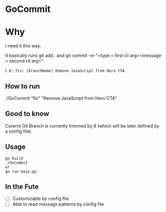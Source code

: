 # GoCommit

# Why

I need it this way.

It basically runs git add . and git commit -m "<type = first cli arg><Curernt Git Branch><message = second cli arg>"

I. e.: `fix: [branchName] Remove JavaScript from Hero CTA`

## How to run
./GoCommit "fix" "Remove JavaScript from Hero CTA"
## Good to know
Curernt Git Branch is currently trimmed by 8 (which will be later defined by a config file).

## Usage

```shell
go build
./GoCommit
or
go run main.go
```

## In the Fute

- [ ] Customizable by config file
- [ ] Able to read message patterns by config file